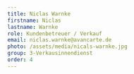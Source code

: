 ```yaml
---
title: Niclas Warnke
firstname: Niclas
lastname: Warnke
role: Kundenbetreuer / Verkauf
email: niclas.warnke@avancarte.de
photo: /assets/media/nicals-warnke.jpg
group: 3-Verkausinnendienst
order: 4
---
```

